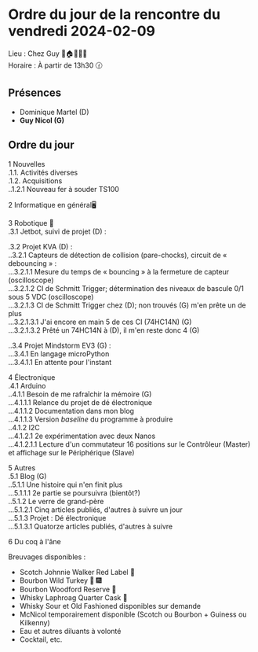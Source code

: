 # Ordre du jour de la rencontre du vendredi 2024-02-09

Lieu :    Chez Guy  🎄🏠🌳🌲🌵    
Horaire : À partir de 13h30 🕜  
## Présences
* Dominique Martel (D)  
* **Guy Nicol (G)**  

## Ordre du jour
1 Nouvelles  
.1.1.  Activités diverses  
.1.2.  Acquisitions  
..1.2.1 Nouveau fer à souder TS100  


2 Informatique en général🖥  

3 Robotique 🤖  
.3.1 Jetbot, suivi de projet (D) :  

.3.2 Projet KVA (D) :   
..3.2.1 Capteurs de détection de collision (pare-chocks), circuit de « debouncing » :  
...3.2.1.1 Mesure du temps de « bouncing » à la fermeture de capteur (oscilloscope)   
...3.2.1.2 CI de Schmitt Trigger; détermination des niveaux de bascule 0/1 sous 5 VDC (oscilloscope)  
...3.2.1.3 CI de Schmitt Trigger chez (D); non trouvés (G) m'en prête un de plus  
...3.2.1.3.1 J'ai encore en main 5 de ces CI (74HC14N) (G)  
...3.2.1.3.2 Prêté un 74HC14N à (D), il m'en reste donc 4 (G)

..3.4 Projet Mindstorm EV3 (G) :  
...3.4.1 En langage microPython  
...3.4.1.1 En attente pour l'instant  

4 Électronique  
.4.1 Arduino  
..4.1.1 Besoin de me rafraîchir la mémoire (G)  
...4.1.1.1 Relance du projet de dé électronique  
...4.1.1.2 Documentation dans mon blog  
...4.1.1.3 Version *baseline* du programme à produire  
..4.1.2 I2C  
...4.1.2.1 2e expérimentation avec deux Nanos  
...4.1.2.1.1 Lecture d'un commutateur 16 positions sur le Contrôleur (Master) et affichage sur le Périphérique (Slave)   

5 Autres  
.5.1 Blog (G)  
..5.1.1 Une histoire qui n'en finit plus  
...5.1.1.1 2e partie se poursuivra (bientôt?)  
..5.1.2 Le verre de grand-père  
...5.1.2.1 Cinq articles publiés, d'autres à suivre un jour  
...5.1.3 Projet : Dé électronique  
...5.1.3.1 Quatorze articles publiés, d'autres à suivre  


6 Du coq à l'âne  

Breuvages disponibles :
  * Scotch Johnnie Walker Red Label 🥃
  * Bourbon Wild Turkey 🥃 🎆  
  * Bourbon Woodford Reserve 🥃  
  * Whisky Laphroag Quarter Cask 🥃  
  * Whisky Sour et Old Fashioned disponibles sur demande
  * McNicol temporairement disponible (Scotch ou Bourbon + Guiness ou Kilkenny)
  * Eau et autres diluants à volonté
  * Cocktail, etc.
